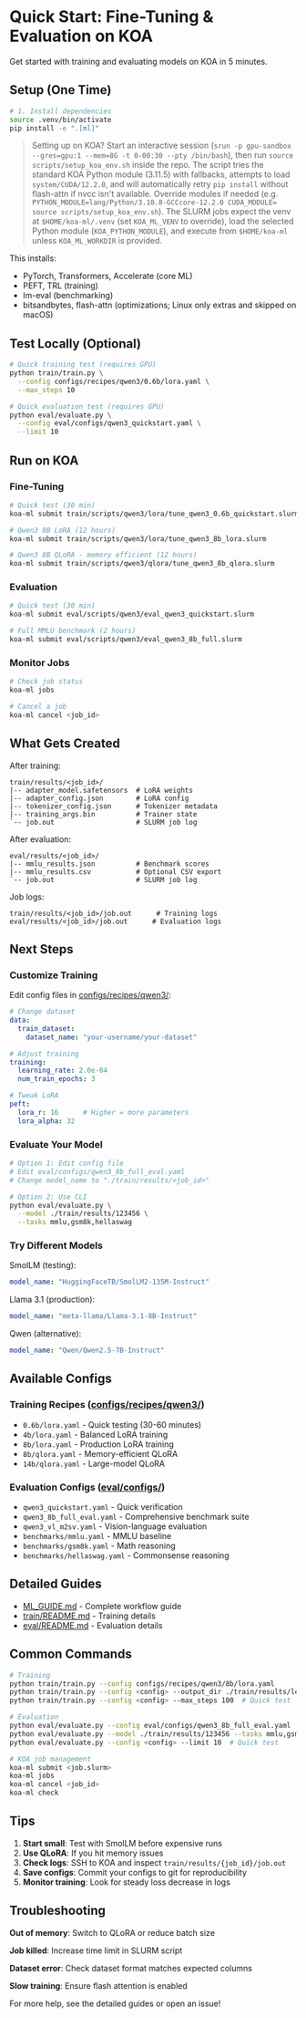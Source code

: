 # Quick Start: Fine-Tuning & Evaluation on KOA

Get started with training and evaluating models on KOA in 5 minutes.

## Setup (One Time)

```bash
# 1. Install dependencies
source .venv/bin/activate
pip install -e ".[ml]"
```

> Setting up on KOA? Start an interactive session (`srun -p gpu-sandbox --gres=gpu:1 --mem=8G -t 0-00:30 --pty /bin/bash`), then run
> `source scripts/setup_koa_env.sh` inside the repo. The script tries the standard KOA Python module (3.11.5) with fallbacks, attempts to load `system/CUDA/12.2.0`, and will automatically retry `pip install` without flash-attn if nvcc isn't available. Override modules if needed (e.g.
> `PYTHON_MODULE=lang/Python/3.10.8-GCCcore-12.2.0 CUDA_MODULE= source scripts/setup_koa_env.sh`).
> The SLURM jobs expect the venv at `$HOME/koa-ml/.venv` (set `KOA_ML_VENV` to override), load the selected Python module (`KOA_PYTHON_MODULE`), and execute from `$HOME/koa-ml` unless `KOA_ML_WORKDIR` is provided.

This installs:
- PyTorch, Transformers, Accelerate (core ML)
- PEFT, TRL (training)
- lm-eval (benchmarking)
- bitsandbytes, flash-attn (optimizations; Linux only extras and skipped on macOS)

## Test Locally (Optional)

```bash
# Quick training test (requires GPU)
python train/train.py \
  --config configs/recipes/qwen3/0.6b/lora.yaml \
  --max_steps 10

# Quick evaluation test (requires GPU)
python eval/evaluate.py \
  --config eval/configs/qwen3_quickstart.yaml \
  --limit 10
```

## Run on KOA

### Fine-Tuning

```bash
# Quick test (30 min)
koa-ml submit train/scripts/qwen3/lora/tune_qwen3_0.6b_quickstart.slurm

# Qwen3 8B LoRA (12 hours)
koa-ml submit train/scripts/qwen3/lora/tune_qwen3_8b_lora.slurm

# Qwen3 8B QLoRA - memory efficient (12 hours)
koa-ml submit train/scripts/qwen3/qlora/tune_qwen3_8b_qlora.slurm
```

### Evaluation

```bash
# Quick test (30 min)
koa-ml submit eval/scripts/qwen3/eval_qwen3_quickstart.slurm

# Full MMLU benchmark (2 hours)
koa-ml submit eval/scripts/qwen3/eval_qwen3_8b_full.slurm
```

### Monitor Jobs

```bash
# Check job status
koa-ml jobs

# Cancel a job
koa-ml cancel <job_id>
```

## What Gets Created

After training:
```
train/results/<job_id>/
|-- adapter_model.safetensors  # LoRA weights
|-- adapter_config.json        # LoRA config
|-- tokenizer_config.json      # Tokenizer metadata
|-- training_args.bin          # Trainer state
`-- job.out                    # SLURM job log
```

After evaluation:
```
eval/results/<job_id>/
|-- mmlu_results.json          # Benchmark scores
|-- mmlu_results.csv           # Optional CSV export
`-- job.out                    # SLURM job log
```

Job logs:
```
train/results/<job_id>/job.out      # Training logs
eval/results/<job_id>/job.out      # Evaluation logs
```

## Next Steps

### Customize Training

Edit config files in [configs/recipes/qwen3/](../configs/recipes/qwen3/):

```yaml
# Change dataset
data:
  train_dataset:
    dataset_name: "your-username/your-dataset"

# Adjust training
training:
  learning_rate: 2.0e-04
  num_train_epochs: 3

# Tweak LoRA
peft:
  lora_r: 16      # Higher = more parameters
  lora_alpha: 32
```

### Evaluate Your Model

```bash
# Option 1: Edit config file
# Edit eval/configs/qwen3_8b_full_eval.yaml
# Change model_name to "./train/results/<job_id>"

# Option 2: Use CLI
python eval/evaluate.py \
  --model ./train/results/123456 \
  --tasks mmlu,gsm8k,hellaswag
```

### Try Different Models

SmolLM (testing):
```yaml
model_name: "HuggingFaceTB/SmolLM2-135M-Instruct"
```

Llama 3.1 (production):
```yaml
model_name: "meta-llama/Llama-3.1-8B-Instruct"
```

Qwen (alternative):
```yaml
model_name: "Qwen/Qwen2.5-7B-Instruct"
```

## Available Configs

### Training Recipes ([configs/recipes/qwen3/](../configs/recipes/qwen3/))
- `0.6b/lora.yaml` - Quick testing (30-60 minutes)
- `4b/lora.yaml` - Balanced LoRA training
- `8b/lora.yaml` - Production LoRA training
- `8b/qlora.yaml` - Memory-efficient QLoRA
- `14b/qlora.yaml` - Large-model QLoRA

### Evaluation Configs ([eval/configs/](../eval/configs/))
- `qwen3_quickstart.yaml` - Quick verification
- `qwen3_8b_full_eval.yaml` - Comprehensive benchmark suite
- `qwen3_vl_m2sv.yaml` - Vision-language evaluation
- `benchmarks/mmlu.yaml` - MMLU baseline
- `benchmarks/gsm8k.yaml` - Math reasoning
- `benchmarks/hellaswag.yaml` - Commonsense reasoning

## Detailed Guides

- [ML_GUIDE.md](ML_GUIDE.md) - Complete workflow guide
- [train/README.md](train/README.md) - Training details
- [eval/README.md](eval/README.md) - Evaluation details

## Common Commands

```bash
# Training
python train/train.py --config configs/recipes/qwen3/8b/lora.yaml
python train/train.py --config <config> --output_dir ./train/results/local/my_run
python train/train.py --config <config> --max_steps 100  # Quick test

# Evaluation
python eval/evaluate.py --config eval/configs/qwen3_8b_full_eval.yaml
python eval/evaluate.py --model ./train/results/123456 --tasks mmlu,gsm8k
python eval/evaluate.py --config <config> --limit 10  # Quick test

# KOA job management
koa-ml submit <job.slurm>
koa-ml jobs
koa-ml cancel <job_id>
koa-ml check
```

## Tips

1. **Start small**: Test with SmolLM before expensive runs
2. **Use QLoRA**: If you hit memory issues
3. **Check logs**: SSH to KOA and inspect `train/results/{job_id}/job.out`
4. **Save configs**: Commit your configs to git for reproducibility
5. **Monitor training**: Look for steady loss decrease in logs

## Troubleshooting

**Out of memory**: Switch to QLoRA or reduce batch size

**Job killed**: Increase time limit in SLURM script

**Dataset error**: Check dataset format matches expected columns

**Slow training**: Ensure flash attention is enabled

For more help, see the detailed guides or open an issue!
